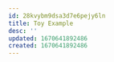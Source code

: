 ```yaml
---
id: 28kvybm9dsa3d7e6pejy6ln
title: Toy Example
desc: ''
updated: 1670641892486
created: 1670641892486
---
```

